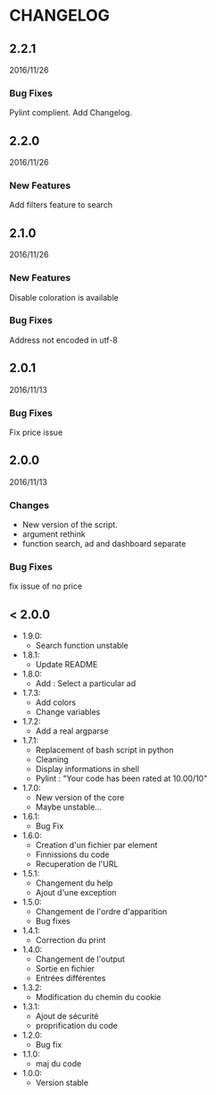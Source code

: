 CHANGELOG
=========

2.2.1
-----

2016/11/26

### Bug Fixes

Pylint complient. Add Changelog.


2.2.0
-----

2016/11/26

### New Features

Add filters feature to search


2.1.0
-----

2016/11/26

### New Features

Disable coloration is available

### Bug Fixes

Address not encoded in utf-8



2.0.1
-----

2016/11/13

### Bug Fixes

Fix price issue



2.0.0
-----

2016/11/13

### Changes

  * New version of the script.
  * argument rethink
  * function search, ad and dashboard separate

### Bug Fixes

fix issue of no price


< 2.0.0
-------

- 1.9.0:
  * Search function unstable
- 1.8.1:
  * Update README
- 1.8.0:
  * Add : Select a particular ad
- 1.7.3:
  * Add colors
  * Change variables
- 1.7.2:
  * Add a real argparse
- 1.7.1:
  * Replacement of bash script in python
  * Cleaning
  * Display informations in shell
  * Pylint : "Your code has been rated at 10.00/10"
- 1.7.0:
  * New version of the core
  * Maybe unstable...
- 1.6.1:
  * Bug Fix
- 1.6.0:
  * Creation d'un fichier par element
  * Finnissions du code
  * Recuperation de l'URL
- 1.5.1:
  * Changement du help
  * Ajout d'une exception
- 1.5.0:
  * Changement de l'ordre d'apparition
  * Bug fixes
- 1.4.1:
  * Correction du print
- 1.4.0:
  * Changement de l'output
  * Sortie en fichier
  * Entrées différentes
- 1.3.2:
  * Modification du chemin du cookie
- 1.3.1:
  * Ajout de sécurité
  * proprification du code
- 1.2.0:
  * Bug fix
- 1.1.0:
  * maj du code
- 1.0.0:
  * Version stable
